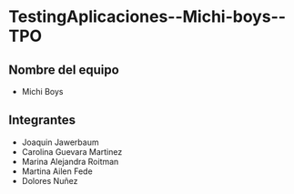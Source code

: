 # TestingAplicaciones--Michi-boys--TPO

## Nombre del equipo
- Michi Boys

## Integrantes
- Joaquin Jawerbaum
- Carolina Guevara Martinez
- Marina Alejandra Roitman
- Martina Ailen Fede
- Dolores Nuñez

